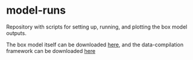 # model-runs

Repository with scripts for setting up, running, and plotting the box model outputs.

The box model itself can be downloaded [here](https://github.com/fjord-mix/box-model), and the data-compilation framework can be downloaded [here](https://github.com/fjord-mix/data-collation)